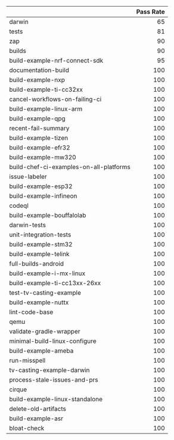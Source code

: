 |                                         |   Pass Rate |
|:----------------------------------------|------------:|
| darwin                                  |          65 |
| tests                                   |          81 |
| zap                                     |          90 |
| builds                                  |          90 |
| build-example-nrf-connect-sdk           |          95 |
| documentation-build                     |         100 |
| build-example-nxp                       |         100 |
| build-example-ti-cc32xx                 |         100 |
| cancel-workflows-on-failing-ci          |         100 |
| build-example-linux-arm                 |         100 |
| build-example-qpg                       |         100 |
| recent-fail-summary                     |         100 |
| build-example-tizen                     |         100 |
| build-example-efr32                     |         100 |
| build-example-mw320                     |         100 |
| build-chef-ci-examples-on-all-platforms |         100 |
| issue-labeler                           |         100 |
| build-example-esp32                     |         100 |
| build-example-infineon                  |         100 |
| codeql                                  |         100 |
| build-example-bouffalolab               |         100 |
| darwin-tests                            |         100 |
| unit-integration-tests                  |         100 |
| build-example-stm32                     |         100 |
| build-example-telink                    |         100 |
| full-builds-android                     |         100 |
| build-example-i-mx-linux                |         100 |
| build-example-ti-cc13xx-26xx            |         100 |
| test-tv-casting-example                 |         100 |
| build-example-nuttx                     |         100 |
| lint-code-base                          |         100 |
| qemu                                    |         100 |
| validate-gradle-wrapper                 |         100 |
| minimal-build-linux-configure           |         100 |
| build-example-ameba                     |         100 |
| run-misspell                            |         100 |
| tv-casting-example-darwin               |         100 |
| process-stale-issues-and-prs            |         100 |
| cirque                                  |         100 |
| build-example-linux-standalone          |         100 |
| delete-old-artifacts                    |         100 |
| build-example-asr                       |         100 |
| bloat-check                             |         100 |